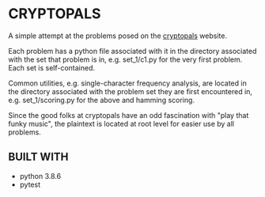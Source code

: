 # CRYPTOPALS

A simple attempt at the problems posed on the [cryptopals](https://cryptopals.com) website.

Each problem has a python file associated with it in the directory associated with the 
set that problem is in, e.g. set_1/c1.py for the very first problem. Each set is self-contained.

Common utilities, e.g. single-character frequency analysis, are located in the directory
associated with the problem set they are first encountered in, e.g. set_1/scoring.py for 
the above and hamming scoring.

Since the good folks at cryptopals have an odd fascination with "play that funky music",
the plaintext is located at root level for easier use by all problems.

## BUILT WITH

* python 3.8.6
* pytest